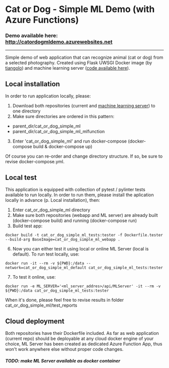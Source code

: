 # Cat or Dog - Simple ML Demo (with Azure Functions)

### Demo available here: http://catordogmldemo.azurewebsites.net
---

Simple demo of web application that can recognize animal (cat or dog) from a selected photography.
Created using Flask UWSGI Docker image (by [tiangolo](https://github.com/tiangolo)) and machine learning server ([code available here](https://github.com/crushyna/cat_or_dog_simple_ml_mlfunction)).

## Local installation
In order to run application locally, please:
1. Download both repositories (current and [machine learning server](https://github.com/crushyna/cat_or_dog_simple_ml_mlfunction)) to one directory
2. Make sure directories are ordered in this pattern:
+ parent_dir/cat_or_dog_simple_ml
+ parent_dir/cat_or_dog_simple_ml_mlfunction

3. Enter 'cat_or_dog_simple_ml' and run docker-compose (docker-compose build & docker-compose up)

Of course you can re-order and change directory structure. If so, be sure to revise docker-compose.yml.

## Local test
This application is equipped with collection of pytest / pylinter tests available to run locally.
In order to run them, please install the aplication locally in advance (p. Local installation), then:
1. Enter cat_or_dog_simple_ml directory
2. Make sure both repositories (webapp and ML server) are already built (docker-compose build) and running (docker-compose run)
3. Build test app: 
```
docker build -t cat_or_dog_simple_ml_tests:tester -f Dockerfile.tester --build-arg BaseImage=cat_or_dog_simple_ml_webapp . 
```
6. Now you can either test it using local or online ML Server (local is default). To run test locally, use:
```
docker run -it --rm -v ${PWD}:/data --network=cat_or_dog_simple_ml_default cat_or_dog_simple_ml_tests:tester
```
7. To test it online, use:
```
docker run -e ML_SERVER='<ml_server_addres>/api/MLServer' -it --rm -v  ${PWD}:/data cat_or_dog_simple_ml_tests:tester
```
When it's done, please feel free to revise results in folder cat_or_dog_simple_ml/test_reports

## Cloud deployment
Both repositories have their Dockerfile included. As far as web application (current repo) should be deployable at any cloud docker engine of your choice, ML Server has been created as dedicated Azure Function App, thus won't work anywhere else without proper code changes.

##### TODO: make ML Server available as docker container
